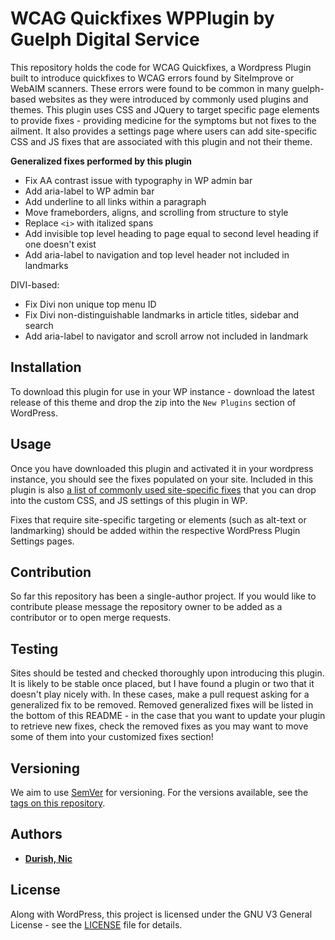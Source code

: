 # WCAG Quickfixes WPPlugin by Guelph Digital Service
This repository holds the code for WCAG Quickfixes, a Wordpress Plugin built to introduce quickfixes to WCAG errors found by SiteImprove or WebAIM scanners. These errors were found to be common in many guelph-based websites as they were introduced by commonly used plugins and themes. This plugin uses CSS and JQuery to target specific page elements to provide fixes - providing medicine for the symptoms but not fixes to the ailment. It also provides a settings page where users can add site-specific CSS and JS fixes that are associated with this plugin and not their theme.

**Generalized fixes performed by this plugin**
- Fix AA contrast issue with typography in WP admin bar
- Add aria-label to WP admin bar
- Add underline to all links within a paragraph
- Move frameborders, aligns, and scrolling from structure to style
- Replace `<i>` with italized spans
- Add invisible top level heading to page equal to second level heading if one doesn't exist
- Add aria-label to navigation and top level header not included in landmarks

DIVI-based:
- Fix Divi non unique top menu ID
- Fix Divi non-distinguishable landmarks in article titles, sidebar and search
- Add aria-label to navigator and scroll arrow not included in landmark


## Installation
To download this plugin for use in your WP instance - download the latest release of this theme and drop the zip into the `New Plugins` section of WordPress.

## Usage
Once you have downloaded this plugin and activated it in your wordpress instance, you should see the fixes populated on your site. Included in this plugin is also [a list of commonly used site-specific fixes](https://github.com/Guelph-Digital-Service/gds-wcag-quickfixes/docs/example.md) that you can drop into the custom CSS, and JS settings of this plugin in WP.

Fixes that require site-specific targeting or elements (such as alt-text or landmarking) should be added within the respective WordPress Plugin Settings pages.

## Contribution
So far this repository has been a single-author project. If you would like to contribute please message the repository owner to be added as a contributor or to open merge requests.

## Testing
Sites should be tested and checked thoroughly upon introducing this plugin. It is likely to be stable once placed, but I have found a plugin or two that it doesn't play nicely with. In these cases, make a pull request asking for a generalized fix to be removed. Removed generalized fixes will be listed in the bottom of this README - in the case that you want to update your plugin to retrieve new fixes, check the removed fixes as you may want to move some of them into your customized fixes section!

## Versioning
We aim to use [SemVer](http://semver.org/) for versioning. For the versions available, see the [tags on this repository](https://github.com/Guelph-Digital-Service/gds-wcag-quickfixes/tags).

## Authors

* **[Durish, Nic](https://nicdurish.ca)**

## License
Along with WordPress, this project is licensed under the GNU V3 General License - see the [LICENSE](LICENSE) file for details.
